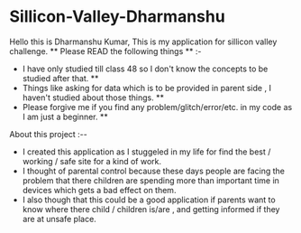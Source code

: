 # Sillicon-Valley-Dharmanshu
Hello this is Dharmanshu Kumar,
This is my application for sillicon valley challenge.
** Please READ the following things ** :-
* I have only studied till class 48 so I don't know the concepts to be studied after that. **
* Things like asking for data which is to be provided in parent side , I haven't studied about those things. **
* Please forgive me if you find any problem/glitch/error/etc. in my code as I am just a beginner. **

About this project :--
* I created this application as I stuggeled in my life for find the best / working / safe site for a kind of work.
* I thought of parental control because these days people are facing the problem that there children are spending more than important time in devices which gets a bad effect on them.
* I also though that this could be a good application if parents want to know where there child / children is/are , and getting informed if they are at unsafe place.
